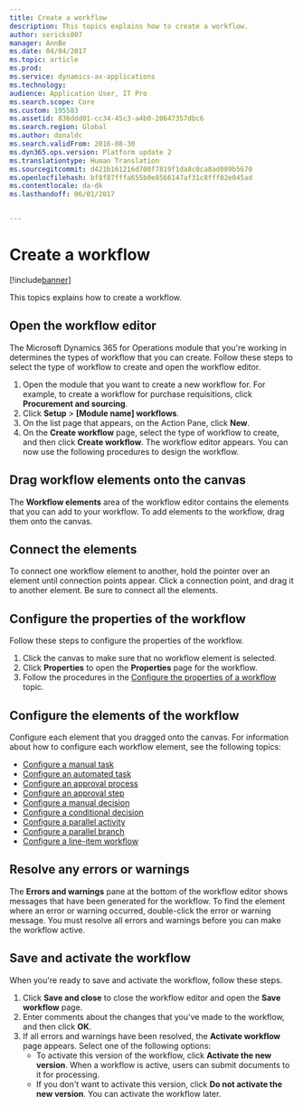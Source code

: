 ```yaml
---
title: Create a workflow
description: This topics explains how to create a workflow.
author: sericks007
manager: AnnBe
ms.date: 04/04/2017
ms.topic: article
ms.prod: 
ms.service: dynamics-ax-applications
ms.technology: 
audience: Application User, IT Pro
ms.search.scope: Core
ms.custom: 195583
ms.assetid: 836ddd01-cc34-45c3-a4b0-20647357dbc6
ms.search.region: Global
ms.author: donaldc
ms.search.validFrom: 2016-08-30
ms.dyn365.ops.version: Platform update 2
ms.translationtype: Human Translation
ms.sourcegitcommit: d421b161216d700f7819f1da8c0ca8ad089b5670
ms.openlocfilehash: bf8f87fffa655b0e8566147af31c8fff02e045ad
ms.contentlocale: da-dk
ms.lasthandoff: 06/01/2017


---
```


# <a name="create-a-workflow"></a>Create a workflow

[!include[banner](../includes/banner.md)]


This topics explains how to create a workflow.

<a name="open-the-workflow-editor"></a>Open the workflow editor
------------------------

The Microsoft Dynamics 365 for Operations module that you're working in determines the types of workflow that you can create. Follow these steps to select the type of workflow to create and open the workflow editor.

1.  Open the module that you want to create a new workflow for. For example, to create a workflow for purchase requisitions, click **Procurement and sourcing**.
2.  Click **Setup** &gt; **\[Module name\] workflows**.
3.  On the list page that appears, on the Action Pane, click **New**.
4.  On the **Create workflow** page, select the type of workflow to create, and then click **Create workflow**. The workflow editor appears. You can now use the following procedures to design the workflow.

## <a name="drag-workflow-elements-onto-the-canvas"></a>Drag workflow elements onto the canvas
The **Workflow elements** area of the workflow editor contains the elements that you can add to your workflow. To add elements to the workflow, drag them onto the canvas.

## <a name="connect-the-elements"></a>Connect the elements
To connect one workflow element to another, hold the pointer over an element until connection points appear. Click a connection point, and drag it to another element. Be sure to connect all the elements.

## <a name="configure-the-properties-of-the-workflow"></a>Configure the properties of the workflow
Follow these steps to configure the properties of the workflow.

1.  Click the canvas to make sure that no workflow element is selected.
2.  Click **Properties** to open the **Properties** page for the workflow.
3.  Follow the procedures in the [Configure the properties of a workflow](configure-workflow-properties.md) topic.

## <a name="configure-the-elements-of-the-workflow"></a>Configure the elements of the workflow
Configure each element that you dragged onto the canvas. For information about how to configure each workflow element, see the following topics:

-   [Configure a manual task](configure-manual-task-workflow.md)
-   [Configure an automated task](configure-automated-task-workflow.md)
-   [Configure an approval process](configure-approval-process-workflow.md)
-   [Configure an approval step](configure-approval-step-workflow.md)
-   [Configure a manual decision](configure-manual-decision-workflow.md)
-   [Configure a conditional decision](configure-conditional-decision-workflow.md)
-   [Configure a parallel activity](configure-parallel-activity-workflow.md)
-   [Configure a parallel branch](configure-parallel-branch-workflow.md)
-   [Configure a line-item workflow](configure-line-item-workflow.md)

## <a name="resolve-any-errors-or-warnings"></a>Resolve any errors or warnings
The **Errors and warnings** pane at the bottom of the workflow editor shows messages that have been generated for the workflow. To find the element where an error or warning occurred, double-click the error or warning message. You must resolve all errors and warnings before you can make the workflow active.

## <a name="save-and-activate-the-workflow"></a>Save and activate the workflow
When you're ready to save and activate the workflow, follow these steps.

1.  Click **Save and close** to close the workflow editor and open the **Save workflow** page.
2.  Enter comments about the changes that you've made to the workflow, and then click **OK**.
3.  If all errors and warnings have been resolved, the **Activate workflow** page appears. Select one of the following options:
    -   To activate this version of the workflow, click **Activate the new version**. When a workflow is active, users can submit documents to it for processing.
    -   If you don't want to activate this version, click **Do not activate the new version**. You can activate the workflow later.






